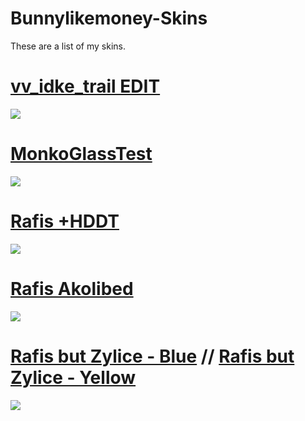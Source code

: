 # Bunnylikemoney-Skins
These are a list of my skins.

# [vv_idke_trail EDIT](https://drive.google.com/file/d/1kvTL6gnBScA4244TUkQQnluY9nwVvu71/view?usp=sharing)
![](https://imgur.com/VQDcBhF.jpg)

# [MonkoGlassTest](https://drive.google.com/file/d/1aV6OMc81XPvMtUpwa004wWOUfgbjr3wk/view?usp=sharing) 
![](https://imgur.com/gVxcaYN.jpg)

# [Rafis +HDDT](https://drive.google.com/file/d/1HnEQkWGs1o1Y0u9Da08Le2rm80cgsk98/view?usp=sharing)
![](https://imgur.com/rjtiuwR.jpg)

# [Rafis Akolibed](https://drive.google.com/file/d/1QJ-_OEDhokuUsY4GEqRYlKHdaqXpuUGB/view?usp=sharing) 
![](https://imgur.com/sinFGd0.jpg)

# [Rafis but Zylice - Blue](https://drive.google.com/file/d/1xW6XYN1ew-p7xpGB-16lPJC_cDWoqcO3/view?usp=sharing) // [Rafis but Zylice - Yellow](https://drive.google.com/file/d/1NEoxLgGOTqjKCyGrFjYPVqbLvGaytq2b/view?usp=sharing)
![](https://imgur.com/VEOApNH.jpg)
